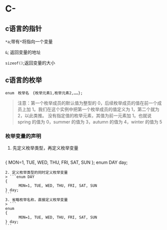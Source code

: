 # C-
## c语言的指针
`*a`;带有`*`将指向一个变量  

`&`; 返回变量的地址  

`sizeof()`;返回变量的大小


## c语言的枚举
`enum　枚举名　{枚举元素1,枚举元素2,……};`  
> 注意：第一个枚举成员的默认值为整型的 0，后续枚举成员的值在前一个成员上加 1。我们在这个实例中把第一个枚举成员的值定义为 1，第二个就为 2，以此类推。
> 没有指定值的枚举元素，其值为前一元素加 1。也就说 spring 的值为 0，summer 的值为 3，autumn 的值为 4，winter 的值为 5  
### 枚举变量的声明
1. 先定义枚举类型，再定义枚举变量
> ```enum DAY
{
      MON=1, TUE, WED, THU, FRI, SAT, SUN
};
enum DAY day;
````
2. 定义枚举类型的同时定义枚举变量
> ```enum DAY
{
      MON=1, TUE, WED, THU, FRI, SAT, SUN
} day;
```
3. 省略枚举名称，直接定义枚举变量
> ```
enum
{
      MON=1, TUE, WED, THU, FRI, SAT, SUN
} day;
```

